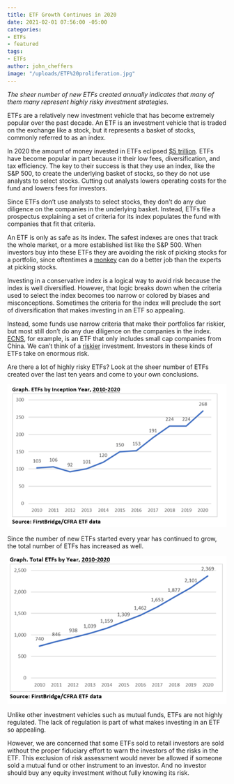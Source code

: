 ```yaml
---
title: ETF Growth Continues in 2020
date: 2021-02-01 07:56:00 -05:00
categories:
- ETFs
- featured
tags:
- ETFs
author: john_cheffers
image: "/uploads/ETF%20proliferation.jpg"
---
```


*The sheer number of new ETFs created annually indicates that many of them many represent highly risky investment strategies.*

ETFs are a relatively new investment vehicle that has become extremely popular over the past decade. An ETF is an investment vehicle that is traded on the exchange like a stock, but it represents a basket of stocks, commonly referred to as an index.

In 2020 the amount of money invested in ETFs eclipsed [$5 trillion](https://www.cnbc.com/2020/11/17/us-etf-market-tops-5-trillion-in-assets-as-investors-stampede-into-stocks-on-vaccine-hopes.html). ETFs have become popular in part because it their low fees, diversification, and tax efficiency. The key to their success is that they use an index, like the S&P 500, to create the underlying basket of stocks, so they do not use analysts to select stocks. Cutting out analysts lowers operating costs for the fund and lowers fees for investors.

Since ETFs don’t use analysts to select stocks, they don’t do any due diligence on the companies in the underlying basket. Instead, ETFs file a prospectus explaining a set of criteria for its index populates the fund with companies that fit that criteria.

An ETF is only as safe as its index. The safest indexes are ones that track the whole market, or a more established list like the S&P 500. When investors buy into these ETFs they are avoiding the risk of picking stocks for a portfolio, since oftentimes a [monkey](http://wealthrisecfp.com/blog/2019/12/6/should-you-let-a-monkey-pick-your-stocks#:\~:text=Can%20a%20monkey%20select%20a,well%20as%20any%20investment%20professional.%E2%80%9D) can do a better job than the experts at picking stocks.

Investing in a conservative index is a logical way to avoid risk because the index is well diversified. However, that logic breaks down when the criteria used to select the index becomes too narrow or colored by biases and misconceptions. Sometimes the criteria for the index will preclude the sort of diversification that makes investing in an ETF so appealing.

Instead, some funds use narrow criteria that make their portfolios far riskier, but most still don’t do any due diligence on the companies in the index. [ECNS](https://www.etf.com/ECNS), for example, is an ETF that only includes small cap companies from China. We can’t think of a [riskier](https://blog.watchdogresearch.com/posts/only-the-good-die-young-chinese-delistings-part-i/) investment. Investors in these kinds of ETFs take on enormous risk.

Are there a lot of highly risky ETFs? Look at the sheer number of ETFs created over the last ten years and come to your own conclusions.

![NEW ETFS 2020.png](/uploads/NEW%20ETFS%202020.png)

Since the number of new ETFs started every year has continued to grow, the total number of ETFs has increased as well.

![ETF Totals.png](/uploads/ETF%20Totals.png)

Unlike other investment vehicles such as mutual funds, ETFs are not highly regulated. The lack of regulation is part of what makes investing in an ETF so appealing.

However, we are concerned that some ETFs sold to retail investors are sold without the proper fiduciary effort to warn the investors of the risks in the ETF. This exclusion of risk assessment would never be allowed if someone sold a mutual fund or other instrument to an investor. And no investor should buy any equity investment without fully knowing its risk.